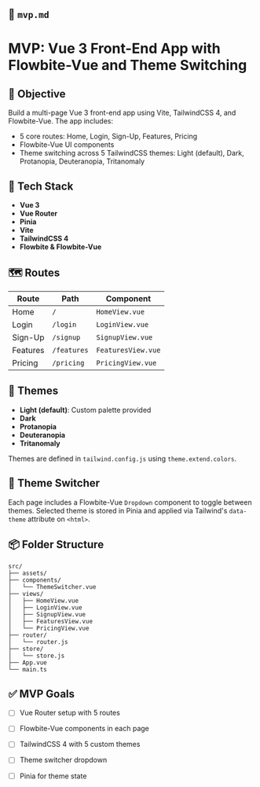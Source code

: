 
## 📄 `mvp.md`

# MVP: Vue 3 Front-End App with Flowbite-Vue and Theme Switching

## 🎯 Objective
Build a multi-page Vue 3 front-end app using Vite, TailwindCSS 4, and Flowbite-Vue. The app includes:
- 5 core routes: Home, Login, Sign-Up, Features, Pricing
- Flowbite-Vue UI components
- Theme switching across 5 TailwindCSS themes: Light (default), Dark, Protanopia, Deuteranopia, Tritanomaly

## 🧱 Tech Stack
- **Vue 3**
- **Vue Router**
- **Pinia**
- **Vite**
- **TailwindCSS 4**
- **Flowbite & Flowbite-Vue**

## 🗺️ Routes
| Route       | Path        | Component        |
|-------------|-------------|------------------|
| Home        | `/`         | `HomeView.vue`   |
| Login       | `/login`    | `LoginView.vue`  |
| Sign-Up     | `/signup`   | `SignupView.vue` |
| Features    | `/features` | `FeaturesView.vue` |
| Pricing     | `/pricing`  | `PricingView.vue` |

## 🎨 Themes
- **Light (default)**: Custom palette provided
- **Dark**
- **Protanopia**
- **Deuteranopia**
- **Tritanomaly**

Themes are defined in `tailwind.config.js` using `theme.extend.colors`.

## 🔄 Theme Switcher
Each page includes a Flowbite-Vue `Dropdown` component to toggle between themes. Selected theme is stored in Pinia and applied via Tailwind's `data-theme` attribute on `<html>`.

## 📦 Folder Structure

```
src/
├── assets/
├── components/
│   └── ThemeSwitcher.vue
├── views/
│   ├── HomeView.vue
│   ├── LoginView.vue
│   ├── SignupView.vue
│   ├── FeaturesView.vue
│   └── PricingView.vue
├── router/
│   └── router.js
├── store/
│   └── store.js
├── App.vue
└── main.ts
```

## ✅ MVP Goals
- [ ] Vue Router setup with 5 routes
- [ ] Flowbite-Vue components in each page
- [ ] TailwindCSS 4 with 5 custom themes
- [ ] Theme switcher dropdown
- [ ] Pinia for theme state

